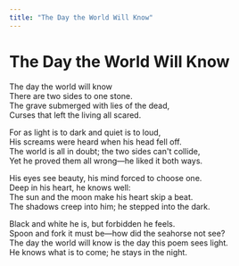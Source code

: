 ```yaml
---
title: "The Day the World Will Know"
---
```


# The Day the World Will Know

The day the world will know  
There are two sides to one stone.  
The grave submerged with lies of the dead,  
Curses that left the living all scared.

For as light is to dark and quiet is to loud,  
His screams were heard when his head fell off.  
The world is all in doubt; the two sides can't collide,  
Yet he proved them all wrong—he liked it both ways.

His eyes see beauty, his mind forced to choose one.  
Deep in his heart, he knows well:  
The sun and the moon make his heart skip a beat.  
The shadows creep into him; he stepped into the dark.

Black and white he is, but forbidden he feels.  
Spoon and fork it must be—how did the seahorse not see?  
The day the world will know is the day this poem sees light.  
He knows what is to come; he stays in the night.

